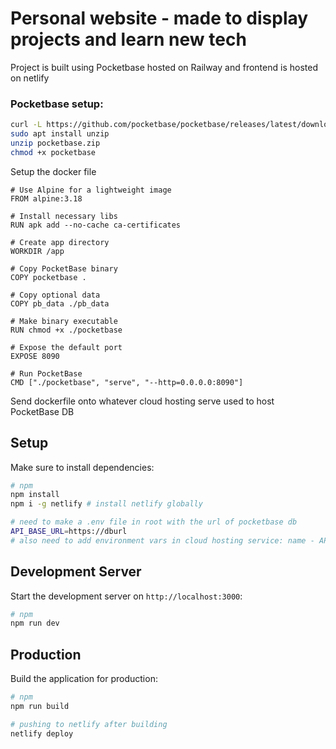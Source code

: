 # Personal website - made to display projects and learn new tech
Project is built using Pocketbase hosted on Railway and frontend is hosted on netlify

### Pocketbase setup:
```bash
curl -L https://github.com/pocketbase/pocketbase/releases/latest/download/pocketbase_0.21.0_linux_amd64.zip -o pocketbase.zip
sudo apt install unzip
unzip pocketbase.zip
chmod +x pocketbase
```

Setup the docker file
```docker
# Use Alpine for a lightweight image
FROM alpine:3.18

# Install necessary libs
RUN apk add --no-cache ca-certificates

# Create app directory
WORKDIR /app

# Copy PocketBase binary
COPY pocketbase .

# Copy optional data
COPY pb_data ./pb_data

# Make binary executable
RUN chmod +x ./pocketbase

# Expose the default port
EXPOSE 8090

# Run PocketBase
CMD ["./pocketbase", "serve", "--http=0.0.0.0:8090"]
```
Send dockerfile onto whatever cloud hosting serve used to host PocketBase DB

## Setup

Make sure to install dependencies:

```bash
# npm
npm install
npm i -g netlify # install netlify globally
```

```bash
# need to make a .env file in root with the url of pocketbase db
API_BASE_URL=https://dburl
# also need to add environment vars in cloud hosting service: name - API_BASE_URL, url - url
```

## Development Server

Start the development server on `http://localhost:3000`:
```bash
# npm
npm run dev
```

## Production

Build the application for production:

```bash
# npm
npm run build

# pushing to netlify after building
netlify deploy
```

